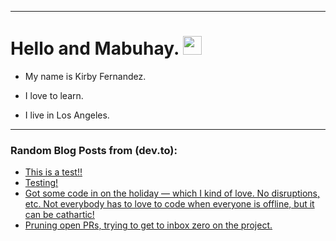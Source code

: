 
<img src="https://komarev.com/ghpvc/?username=kirbygit&style=flat-square&color=blue" alt=""/>

---
<h1>
  Hello and Mabuhay.
  <img src="https://media.giphy.com/media/hvRJCLFzcasrR4ia7z/giphy.gif" width="30px"/>
</h1>

- My name is Kirby Fernandez.

- I love to learn.

- I live in Los Angeles.

---

### Random Blog Posts from (dev.to):
<!-- BLOG-POST-LIST:START -->
- [This is a test!!](https://dev.to/ben/this-is-a-test-596k)
- [Testing!](https://dev.to/ben/testing-eai)
- [Got some code in on the holiday — which I kind of love. No disruptions, etc. Not everybody has to love to code when everyone is offline, but it can be cathartic!](https://dev.to/ben/got-some-code-in-on-the-holiday-which-i-kind-of-love-no-disruptions-etc-not-everybody-has-to-1bo7)
- [Pruning open PRs, trying to get to inbox zero on the project.](https://dev.to/ben/pruning-open-prs-trying-to-get-to-inbox-zero-on-the-project-3l8p)
<!-- BLOG-POST-LIST:END -->
